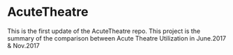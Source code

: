 # AcuteTheatre

This is the first update of the AcuteTheatre repo. This project is the summary of the comparison between Acute Theatre Utilization in June.2017 & Nov.2017
